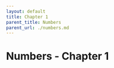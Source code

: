 ```yaml
---
layout: default
title: Chapter 1
parent_title: Numbers
parent_url: ./numbers.md
---
```


# Numbers - Chapter 1
